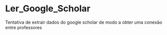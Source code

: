 # Ler_Google_Scholar
Tentativa de extrair dados do google scholar de modo a obter uma conexão entre professores
